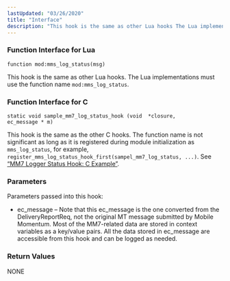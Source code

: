 ```yaml
---
lastUpdated: "03/26/2020"
title: "Interface"
description: "This hook is the same as other Lua hooks The Lua implementations must use the function name mod mms log status This hook is the same as the other C hooks The function name is not significant as long as it is registered during module initialization as mms log status..."
---
```


### <a name="idp1186064"></a> Function Interface for Lua

`function mod:mms_log_status(msg)`

This hook is the same as other Lua hooks. The Lua implementations must use the function name `mod:mms_log_status`.

### <a name="idp1188832"></a> Function Interface for C

```
static void sample_mm7_log_status_hook (void  *closure,
ec_message * m)
```

This hook is the same as the other C hooks. The function name is not significant as long as it is registered during module initialization as `mms_log_status`, for example, `register_mms_log_status_hook_first(sampel_mm7_log_status, ...)`. See [“MM7 Logger Status Hook: C Example”](/momentum/mobile/mobile-developer-guide/mm-7-log-status-hook-examples#MM7_Logger_Status_Hook.c).

### <a name="idp1120560"></a> Parameters

Parameters passed into this hook:

*   ec_message – Note that this ec_message is the one converted from the DeliveryReportReq, not the original MT message submitted by Mobile Momentum. Most of the MM7-related data are stored in context variables as a key/value pairs. All the data stored in ec_message are accessible from this hook and can be logged as needed.

### <a name="idp1124112"></a> Return Values

NONE